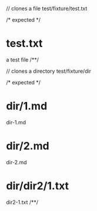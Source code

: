// clones a file
test/fixture/test.txt

/* expected */
# test.txt

a test file
/**/

// clones a directory
test/fixture/dir

/* expected */
# dir/1.md

dir-1.md

# dir/2.md

dir-2.md

# dir/dir2/1.txt

dir2-1.txt
/**/
